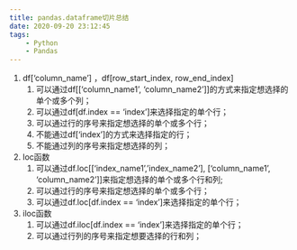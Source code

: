 ```yaml
---
title: pandas.dataframe切片总结
date: 2020-09-20 23:12:45
tags:
	- Python
	- Pandas
---
```


1. df[‘column_name’] ，df[row_start_index, row_end_index]
   1. 可以通过df[[‘column_name1’, ‘column_name2’]]的方式来指定想选择的单个或多个列；
   2. 可以通过df[df.index == ‘index’]来选择指定的单个行；
   3. 可以通过行的序号来指定想选择的单个或多个行；
   4. 不能通过df[‘index’]的方式来选择指定的行；
   5. 不能通过列的序号来指定想选择的列；
2. loc函数
   1. 可以通过df.loc[[‘index_name1’,’index_name2’], [‘column_name1’, ‘column_name2’]]来指定想选择的单个或多个行和列;
   2. 可以通过行的序号来指定想选择的单个或多个行；
   3. 可以通过df.loc[df.index == ‘index’]来选择指定的单个行；
3. iloc函数
   1. 可以通过df.iloc[df.index == ‘index’]来选择指定的单个行；
   2. 可以通过行列的序号来指定想要选择的行和列；
